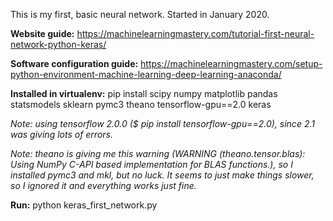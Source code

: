 This is my first, basic neural network. Started in January 2020.

**Website guide:** 
https://machinelearningmastery.com/tutorial-first-neural-network-python-keras/ 

**Software configuration guide:** 
https://machinelearningmastery.com/setup-python-environment-machine-learning-deep-learning-anaconda/ 

**Installed in virtualenv:**
pip install scipy numpy matplotlib pandas statsmodels sklearn pymc3 theano tensorflow-gpu==2.0 keras

*Note: using tensorflow 2.0.0 ($ pip install tensorflow-gpu==2.0), since 2.1 was giving lots of errors.*

*Note: theano is giving me this warning (WARNING (theano.tensor.blas): Using NumPy C-API based implementation for BLAS functions.), so I installed pymc3 and mkl, but no luck. It seems to just make things slower, so I ignored it and everything works just fine.*

**Run:** 
python keras_first_network.py 

